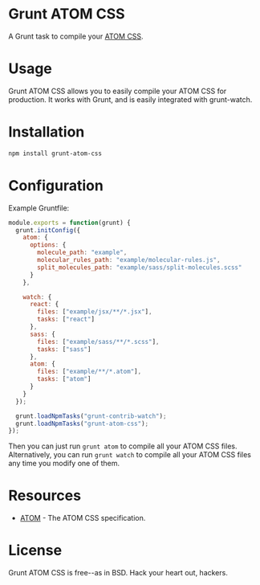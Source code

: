 # Grunt ATOM CSS

A Grunt task to compile your [ATOM CSS](https://github.com/cuzzo/atom "ATOM CSS").

# Usage

Grunt ATOM CSS allows you to easily compile your ATOM CSS for production. It works with Grunt, and is easily integrated with grunt-watch.

# Installation

```bash
npm install grunt-atom-css
```

# Configuration

Example Gruntfile:

```javascript
module.exports = function(grunt) {
  grunt.initConfig({ 
    atom: {
      options: {
        molecule_path: "example",
        molecular_rules_path: "example/molecular-rules.js",
        split_molecules_path: "example/sass/split-molecules.scss"
      }
    },

    watch: {
      react: {
        files: ["example/jsx/**/*.jsx"],
        tasks: ["react"]
      },
      sass: {
        files: ["example/sass/**/*.scss"],
        tasks: ["sass"]
      },
      atom: {
        files: ["example/**/*.atom"],
        tasks: ["atom"]
      }
    }
  });

  grunt.loadNpmTasks("grunt-contrib-watch");
  grunt.loadNpmTasks("grunt-atom-css");
});
```

Then you can just run `grunt atom` to compile all your ATOM CSS files. Alternatively, you can run `grunt watch` to compile all your ATOM CSS files any time you modify one of them.

# Resources

* [ATOM](https://github.com/cuzzo/atom-css "ATOM CSS") - The ATOM CSS specification.

# License

Grunt ATOM CSS is free--as in BSD. Hack your heart out, hackers.
